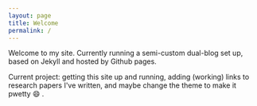 ```yaml
---
layout: page
title: Welcome
permalink: /
---
```


Welcome to my site. Currently running a semi-custom dual-blog set up, based on Jekyll and hosted by Github pages.

Current project: getting this site up and running, adding (working) links to research papers I've written, and maybe change the theme to make it pwetty :smile: .